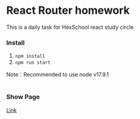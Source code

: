 # React Router homework
This is a daily task for HexSchool react study circle

### Install
1. `npm install`
2. `npm run start`

Note：Recommended to use node v17.9.1
<br>
<br>
### Show Page
[Link](https://daylilystudio.github.io/react-daily-task-router)

